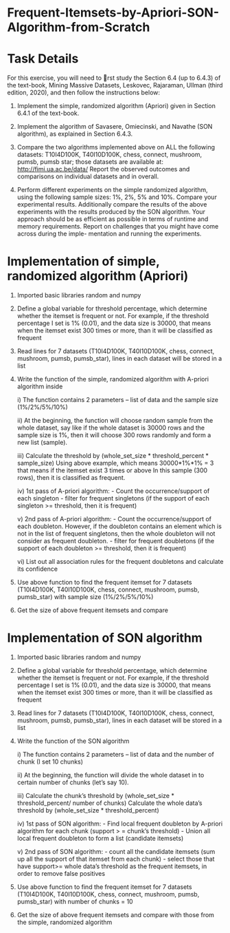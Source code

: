 # Frequent-Itemsets-by-Apriori-SON-Algorithm-from-Scratch

# Task Details

For this exercise, you will need to rst study the Section 6.4 (up to 6.4.3) of the text-book, Mining Massive Datasets, Leskovec, Rajaraman, Ullman (third edition, 2020), and then follow the instructions below:

1. Implement the simple, randomized algorithm (Apriori) given in Section 6.4.1 of the text-book. 

2. Implement the algorithm of Savasere, Omiecinski, and Navathe (SON algorithm), as explained in Section 6.4.3.

3. Compare the two algorithms implemented above on ALL the following datasets: T10I4D100K, T40I10D100K, chess, connect, mushroom, pumsb, pumsb star; those datasets are available at: http://fimi.ua.ac.be/data/  Report the observed outcomes and comparisons on individual datasets and in overall.

4. Perform different experiments on the simple randomized algorithm, using the following sample sizes: 1%, 2%, 5% and 10%. Compare your experimental results. Additionally compare the results of the above experiments with the results produced by the SON algorithm. Your approach should be as efficient as possible in terms of runtime and memory requirements. Report on challenges that you might have come across during the imple- mentation and running the experiments.

# Implementation of simple, randomized algorithm (Apriori)

1) Imported basic libraries random and numpy

2) Define a global variable for threshold percentage, which determine whether the itemset is frequent or not. For example, if the threshold percentage I set is 1% (0.01), and the data size is 30000, that means when the itemset exist 300 times or more, than it will be classified as frequent

3) Read lines for 7 datasets (T10I4D100K, T40I10D100K, chess, connect, mushroom, pumsb, pumsb_star), lines in each dataset will be stored in a list

4) Write the function of the simple, randomized algorithm with A-priori algorithm inside
  
     i) The function contains 2 parameters – list of data and the sample size (1%/2%/5%/10%)
  
     ii) At the beginning, the function will choose random sample from the whole dataset, say like if the whole dataset is 30000 rows and the sample size is 1%, then it will choose 300 rows randomly and form a new list (sample).
  
    iii) Calculate the threshold by (whole_set_size * threshold_percent * sample_size) Using above example, which means 30000*1%*1% = 3 that means if the itemset exist 3 times or above In this sample (300 rows), then it is classified as frequent.
  
     iv) 1st pass of A-priori algorithm: - Count the occurrence/support of each singleton - filter for frequent singletons (if the support of each singleton >= threshold, then it is frequent)
  
      v) 2nd pass of A-priori algorithm: - Count the occurrence/support of each doubleton. However, if the doubleton contains an element which is not in the list of frequent singletons, then the whole doubleton will not consider as frequent doubleton. - filter for frequent doubletons (if the support of each doubleton >= threshold, then it is frequent)
 
    vi) List out all association rules for the frequent doubletons and calculate its confidence

5) Use above function to find the frequent itemset for 7 datasets (T10I4D100K, T40I10D100K, chess, connect, mushroom, pumsb, pumsb_star) with sample size (1%/2%/5%/10%)

6) Get the size of above frequent itemsets and compare

# Implementation of SON algorithm

1) Imported basic libraries random and numpy

2) Define a global variable for threshold percentage, which determine whether the itemset is frequent or not. For example, if the threshold percentage I set is 1% (0.01), and the data size is 30000, that means when the itemset exist 300 times or more, than it will be classified as frequent

3) Read lines for 7 datasets (T10I4D100K, T40I10D100K, chess, connect, mushroom, pumsb, pumsb_star), lines in each dataset will be stored in a list

4) Write the function of the SON algorithm

      i) The function contains 2 parameters – list of data and the number of chunk (I set 10 chunks)

      ii) At the beginning, the function will divide the whole dataset in to certain number of chunks (let’s say 10).

      iii) Calculate the chunk’s threshold by (whole_set_size * threshold_percent/ number of chunks) Calculate the whole data’s threshold by (whole_set_size * threshold_percent)

      iv) 1st pass of SON algorithm: - Find local frequent doubleton by A-priori algorithm for each chunk (support > = chunk’s threshold) - Union all local frequent doubleton to form a list (candidate itemsets)

      v) 2nd pass of SON algorithm: - count all the candidate itemsets (sum up all the support of that itemset from each chunk) - select those that have support>= whole data’s threshold as the frequent itemsets, in order to remove false positives

5) Use above function to find the frequent itemset for 7 datasets (T10I4D100K, T40I10D100K, chess, connect, mushroom, pumsb, pumsb_star) with number of chunks = 10

6) Get the size of above frequent itemsets and compare with those from the simple, randomized algorithm
